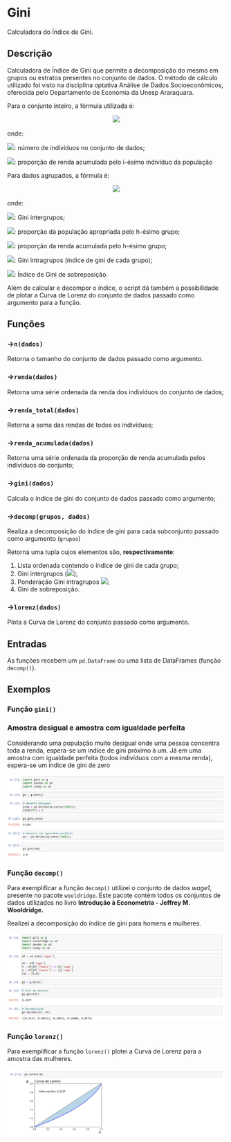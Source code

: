 # Gini



Calculadora do Índice de Gini.

## Descrição



Calculadora de Índice de Gini que permite a decomposição do mesmo em grupos ou estratos presentes no conjunto de dados. O método de cálculo utilizado foi visto na disciplina optativa Análise de Dados Socioeconômicos, oferecida pelo Departamento de Economia da Unesp Araraquara.

Para o conjunto inteiro, a fórmula utilizada é:

<p align = "center">
<img src="https://render.githubusercontent.com/render/math?math=\large G=1-\frac{1}{n}\cdot\sum_{i=1}^{n}(\phi_{i}%2B\phi_{i-1})">
</p>
onde:

<img src="https://render.githubusercontent.com/render/math?math=\large n">: número de indivíduos no conjunto de dados;

<img src="https://render.githubusercontent.com/render/math?math=\large \phi_{i}">: proporção de renda acumulada pelo i-ésimo indivíduo da população

Para dados agrupados, a fórmula é:
<p align="center">
<img src="https://render.githubusercontent.com/render/math?math=\large G=G_{e}%2B\sum_{h=1}^{k}{\pi_{h} Y_{h} G_{h}}\cdot+G_s">
</p>
onde:

<img src="https://render.githubusercontent.com/render/math?math=\large G_e=1-\sum_{h=1}^{k}\pi_h\cdot(\phi_h%2B+\phi_{h-1})">: Gini intergrupos;

<img src="https://render.githubusercontent.com/render/math?math=\large \phi_{h}">: proporção da população apropriada pelo h-ésimo grupo;

<img src="https://render.githubusercontent.com/render/math?math=\large Y_{h}">: proporção da renda acumulada pelo h-ésimo grupo;

<img src="https://render.githubusercontent.com/render/math?math=\large G_h=1-\frac{1}{n_h}\cdot\sum_{i=1}^{n_h}(\phi_{h,i}%2B\phi_{h,i-1})">: Gini intragrupos (índice de gini de cada grupo);

<img src="https://render.githubusercontent.com/render/math?math=\large G_{s}">: Índice de Gini de sobreposição.

Além de calcular e decompor o índice, o script dá também a possibilidade de plotar a Curva de Lorenz do conjunto de dados passado como argumento para a função.

## Funções


### →`n(dados)`

Retorna o tamanho do conjunto de dados passado como argumento.

### →`renda(dados)`

Retorna uma série ordenada da renda dos indivíduos do conjunto de dados;

### →`renda_total(dados)`

Retorna a soma das rendas de todos os indivíduos;

### →`renda_acumulada(dados)`

Retorna uma série ordenada da proporção de renda acumulada pelos indivíduos do conjunto;

### →`gini(dados)`

Calcula o índice de gini do conjunto de dados passado como argumento;

### →`decomp(grupos, dados)`

Realiza a decomposição do índice de gini para cada subconjunto passado como argumento (`grupos`)

Retorna uma tupla cujos elementos são, **respectivamente**:

1. Lista ordenada contendo o índice de gini de cada grupo;
2. Gini intergrupos (<img src="https://render.githubusercontent.com/render/math?math=\large G_{e}">);
3. Ponderação Gini intragrupos <img src="https://render.githubusercontent.com/render/math?math=\large (\sum_{h=1}^{k}{\pi_{h}\cdot Y_{h}\cdot G_{h}})">;
4. Gini de sobreposição.

### →`lorenz(dados)`

Plota a Curva de Lorenz do conjunto passado como argumento.

## Entradas



As funções recebem um `pd.DataFrame` ou uma lista de DataFrames (função `decomp()`).

## Exemplos



### Função `gini()`

### Amostra desigual e amostra com igualdade perfeita

Considerando uma população muito desigual onde uma pessoa concentra toda a renda, espera-se um índice de gini próximo à um. Já em uma amostra com igualdade perfeita (todos indivíduos com a mesma renda), espera-se um índice de gini de zero

![ex_gini.png](https://github.com/feegioppato/gini/blob/main/ex_gini.png?raw=true)

### Função `decomp()`

Para exemplificar a função `decomp()` utilizei o conjunto de dados *wage1*, presente no pacote `wooldridge`. Este pacote contém todos os conjuntos de dados utilizados no livro **Introdução à Econometria - Jeffrey M. Wooldridge.**

Realizei a decomposição do índice de gini para homens e mulheres.

![ex_decomp.png](https://github.com/feegioppato/gini/blob/main/ex_decomp.png?raw=true)

### Função `lorenz()`

Para exemplificar a função `lorenz()` plotei a Curva de Lorenz para a amostra das mulheres.

![ex_lorenz.png](https://github.com/feegioppato/gini/blob/main/ex_lorenz.png?raw=true)
